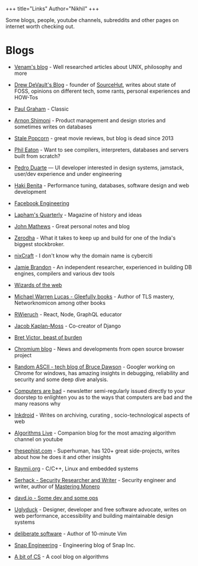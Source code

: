 +++
title="Links"
Author="Nikhil"
+++


Some blogs, people, youtube channels, subreddits and other pages on internet worth checking out.



# Blogs

- [Venam's blog](https://venam.nixers.net/blog/) - Well researched articles about UNIX, philosophy and more

- [Drew DeVault's Blog](https://drewdevault.com/) - founder of [SourceHut](https://sr.ht), writes about state of FOSS, opinions on different tech, some rants, personal experiences and HOW-Tos


- [Paul Graham](https://www.paulgraham.com) - Classic


- [Arnon Shimoni](https://arnon.dk/) - Product management and design stories and sometimes writes on databases


- [Stale Popcorn](https://stalepopcornau.blogspot.com/) - great movie reviews, but blog is dead since 2013

- [Phil Eaton](https://notes.eatonphil.com/) - Want to see compilers, interpreters, databases and servers built from scratch?

- [Pedro Duarte](https://ped.ro) — UI developer interested in design systems, jamstack, user/dev experience and under engineering

- [Haki Benita](https://hakibenita.com) - Performance tuning, databases, software design and web development

- [Facebook Engineering](https://engineering.fb.com/)

- [Lapham's Quarterly](https://www.laphamsquarterly.org/) - Magazine of history and ideas

- [John Mathews](https://johnmathews.eu) - Great personal notes and blog

- [Zerodha](https://zerodha.tech) - What it takes to keep up and build for one of the India's biggest stockbroker.

- [nixCraft](https://cyberciti.biz) - I don't know why the domain name is cyberciti

- [Jamie Brandon](https://scattered-thoughts.net) - An independent researcher, experienced in building DB engines, compilers and various dev tools

- [Wizards of the web](https://blog.wotw.pro)

- [Michael Warren Lucas - Gleefully books](https://mwl.io) - Author of TLS mastery, Networknomicon among other books

- [RWieruch](https://robinwieruch.de/) - React, Node, GraphQL educator

- [Jacob Kaplan-Moss](https://jacobian.org) - Co-creator of Django

- [Bret Victor, beast of burden](http://worrydream.com)

- [Chromium blog](https://blog.chromium.org) - News and developments from open source browser project

- [Random ASCII - tech blog of Bruce Dawson](https://randomascii.wordpress.com) - Googler working on Chrome for windows, has amazing insights in debugging, reliability and security and some deep dive analysis.


- [Computers are bad](https://computer.rip) - newsletter semi-regularly issued directly to your doorstep to enlighten you as to the ways that computers are bad and the many reasons why

- [Inkdroid](https://inkdroid.org) - Writes on archiving, curating , socio-technological aspects of web

- [Algorithms Live](https://algorithms-live.blogspot.com) - Companion blog for the most amazing algorithm channel on youtube

- [thesephist.com](https://thesephist.com) - Superhuman, has 120+ great side-projects, writes about how he does it and other insights

- [Raymii.org](https://raymii.org) - C/C++, Linux and embedded systems

- [Serhack - Security Researcher and Writer](https://serhack.me) - Security engineer and writer, author of [Mastering Monero](https://masteringmonero.com/)

- [davd.io - Some dev and some ops](https://davd.io)

- [Uglyduck](https://uglyduck.ca) - Designer, developer and free software advocate, writes on web performance, accessibility and building maintainable design systems

- [deliberate software](https://deliberate-software.com) - Author of 10-minute Vim

- [Snap Engineering](https://eng.snap.com) - Engineering blog of Snap Inc.

- [A bit of CS](https://abitofcs.blogspot.com/) - A cool blog on algorithms







